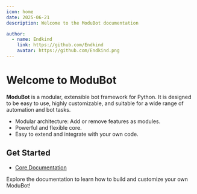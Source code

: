 ```yaml
---
icon: home
date: 2025-06-21
description: Welcome to the ModuBot documentation

author:
  - name: Endkind
    link: https://github.com/Endkind
    avatar: https://github.com/Endkind.png
---
```


# Welcome to ModuBot

**ModuBot** is a modular, extensible bot framework for Python. It is designed to be easy to use, highly customizable, and suitable for a wide range of automation and bot tasks.

- Modular architecture: Add or remove features as modules.
- Powerful and flexible core.
- Easy to extend and integrate with your own code.

## Get Started

- [Core Documentation](./core/index.md)

Explore the documentation to learn how to build and customize your own ModuBot!